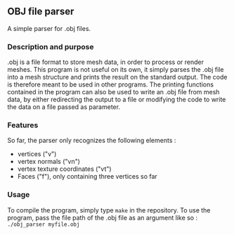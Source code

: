 ## OBJ file parser
A simple parser for .obj files.

### Description and purpose
.obj is a file format to store mesh data, in order to process or render meshes.
This program is not useful on its own, it simply parses the .obj file into a mesh structure and prints the result on the standard output.
The code is therefore meant to be used in other programs.
The printing functions contained in the program can also be used to write an .obj file from mesh data, by either redirecting the output to a file or modifying the code to write the data on a file passed as parameter.

### Features
So far, the parser only recognizes the following elements :
- vertices ("v")
- vertex normals ("vn")
- vertex texture coordinates ("vt")
- Faces ("f"), only containing three vertices so far

### Usage
To compile the program, simply type `make` in the repository.
To use the program, pass the file path of the .obj file as an argument like so :
```./obj_parser myfile.obj```
